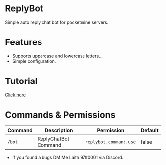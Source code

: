 # ReplyBot

Simple auto reply chat bot for pocketmine servers.

# Features

- Supports uppercase and lowercase letters...
- Simple configuration.

# Tutorial
[Click here](https://youtu.be/_zRRQiQyvUw)

# Commands & Permissions

| Command | Description | Permission | Default |
| --- | --- | --- | --- |
| `/bot` | ReplyChatBot Command | `replybot.command.use` | false |

- If you found a bugs DM Me Laith.97#0001 via Discord.
